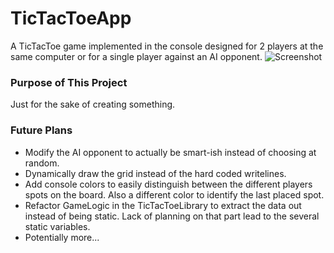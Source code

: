 # TicTacToeApp
A TicTacToe game implemented in the console designed for 2 players at the same computer or for a single player against an AI opponent.
![Screenshot](https://i.imgur.com/uX6DJaJ.png)

### Purpose of This Project
Just for the sake of creating something. 

### Future Plans
- Modify the AI opponent to actually be smart-ish instead of choosing at random.
- Dynamically draw the grid instead of the hard coded writelines.
- Add console colors to easily distinguish between the different players spots on the board. Also a different color to identify the last placed spot.
- Refactor GameLogic in the TicTacToeLibrary to extract the data out instead of being static. Lack of planning on that part lead to the several static variables.
- Potentially more...
